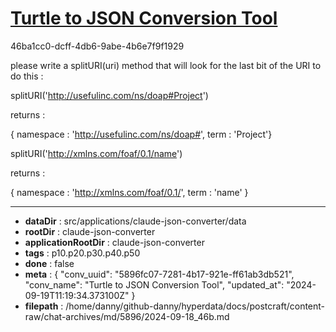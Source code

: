 # [Turtle to JSON Conversion Tool](https://claude.ai/chat/5896fc07-7281-4b17-921e-ff61ab3db521)

46ba1cc0-dcff-4db6-9abe-4b6e7f9f1929

please write a splitURI(uri) method that will look for the last bit of the URI to do this :

splitURI('http://usefulinc.com/ns/doap#Project')

returns :

{ namespace : 'http://usefulinc.com/ns/doap#', term : 'Project'}

splitURI('http://xmlns.com/foaf/0.1/name')

returns :

{ namespace : 'http://xmlns.com/foaf/0.1/', term : 'name' }

---

* **dataDir** : src/applications/claude-json-converter/data
* **rootDir** : claude-json-converter
* **applicationRootDir** : claude-json-converter
* **tags** : p10.p20.p30.p40.p50
* **done** : false
* **meta** : {
  "conv_uuid": "5896fc07-7281-4b17-921e-ff61ab3db521",
  "conv_name": "Turtle to JSON Conversion Tool",
  "updated_at": "2024-09-19T11:19:34.373100Z"
}
* **filepath** : /home/danny/github-danny/hyperdata/docs/postcraft/content-raw/chat-archives/md/5896/2024-09-18_46b.md